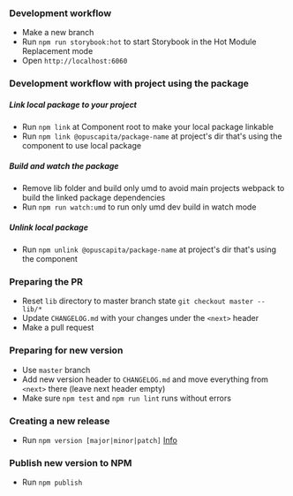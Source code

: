 ### Development workflow
* Make a new branch
* Run `npm run storybook:hot` to start Storybook in the Hot Module Replacement mode
* Open `http://localhost:6060`

### Development workflow with project using the package
##### Link local package to your project
* Run `npm link` at Component root to make your local package linkable
* Run `npm link @opuscapita/package-name` at project's dir that's using the component to use local package
##### Build and watch the package
* Remove lib folder and build only umd to avoid main projects webpack to build the linked package dependencies
* Run `npm run watch:umd` to run only umd dev build in watch mode
##### Unlink local package
* Run `npm unlink @opuscapita/package-name` at project's dir that's using the component

### Preparing the PR
* Reset `lib` directory to master branch state `git checkout master -- lib/*`
* Update `CHANGELOG.md` with your changes under the `<next>` header
* Make a pull request

### Preparing for new version
* Use `master` branch
* Add new version header to `CHANGELOG.md` and move everything from `<next>` there (leave next header empty)
* Make sure `npm test` and `npm run lint` runs without errors

### Creating a new release
* Run `npm version [major|minor|patch]` [Info](https://docs.npmjs.com/cli/version)

### Publish new version to NPM
* Run `npm publish`
